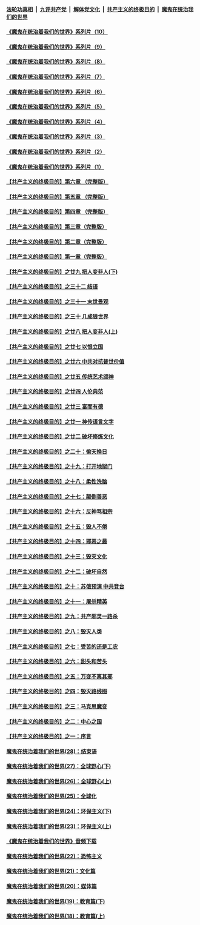 

####  [法轮功真相](../../../../basic/blob/master/README.md?t=09031731) &nbsp;|&nbsp; [九评共产党](../../../../9ping.md/blob/master/README.md?t=09031731) &nbsp;|&nbsp; [解体党文化](../../../../jtdwh.md/blob/master/README.md?t=09031731)  &nbsp;|&nbsp; [共产主义的终极目的](../../../../gczydzjmd.md/blob/master/README.md?t=09031731) &nbsp;|&nbsp; [魔鬼在统治我们的世界](../../../../mgztzwmdsj.md/blob/master/README.md?t=09031731) 

#### [《魔鬼在统治着我们的世界》系列片（10）](../pages/nsc422/n12292670.md?t=09031731) 

#### [《魔鬼在统治着我们的世界》系列片（9）](../pages/nsc422/n12290859.md?t=09031731) 

#### [《魔鬼在统治着我们的世界》系列片（8）](../pages/nsc422/n12287445.md?t=09031731) 

#### [《魔鬼在统治着我们的世界》系列片（7）](../pages/nsc422/n12283425.md?t=09031731) 

#### [《魔鬼在统治着我们的世界》系列片（6）](../pages/nsc422/n12282314.md?t=09031731) 

#### [《魔鬼在统治着我们的世界》系列片（5）](../pages/nsc422/n12281419.md?t=09031731) 

#### [《魔鬼在统治着我们的世界》系列片（4）](../pages/nsc422/n12274024.md?t=09031731) 

#### [《魔鬼在统治着我们的世界》系列片（3）](../pages/nsc422/n12271322.md?t=09031731) 

#### [《魔鬼在统治着我们的世界》系列片（2）](../pages/nsc422/n12269049.md?t=09031731) 

#### [《魔鬼在统治着我们的世界》系列片（1）](../pages/nsc422/n12267575.md?t=09031731) 

#### [【共产主义的终极目的】第六章 （完整版）](../pages/nsc422/n11428913.md?t=09031731) 

#### [【共产主义的终极目的】第五章 （完整版）](../pages/nsc422/n11428912.md?t=09031731) 

#### [【共产主义的终极目的】第四章 （完整版）](../pages/nsc422/n11428907.md?t=09031731) 

#### [【共产主义的终极目的】第三章（完整版）](../pages/nsc422/n11428848.md?t=09031731) 

#### [【共产主义的终极目的】第二章（完整版）](../pages/nsc422/n11428831.md?t=09031731) 

#### [【共产主义的终极目的】第一章（完整版）](../pages/nsc422/n11417651.md?t=09031731) 

#### [【共产主义的终极目的】之廿九 把人变非人(下)](../pages/nsc422/n11344140.md?t=09031731) 

#### [【共产主义的终极目的】之三十二 结语](../pages/nsc422/n11360535.md?t=09031731) 

#### [【共产主义的终极目的】之三十一 末世景观](../pages/nsc422/n11351129.md?t=09031731) 

#### [【共产主义的终极目的】之三十 几成狼世界](../pages/nsc422/n11348280.md?t=09031731) 

#### [【共产主义的终极目的】之廿八 把人变非人(上)](../pages/nsc422/n11340492.md?t=09031731) 

#### [【共产主义的终极目的】之廿七 以恨立国](../pages/nsc422/n11336944.md?t=09031731) 

#### [【共产主义的终极目的】之廿六 中共对抗普世价值](../pages/nsc422/n11324785.md?t=09031731) 

#### [【共产主义的终极目的】之廿五 传统艺术颂神](../pages/nsc422/n11296396.md?t=09031731) 

#### [【共产主义的终极目的】之廿四 人伦典范](../pages/nsc422/n11296397.md?t=09031731) 

#### [【共产主义的终极目的】之廿三 富而有德](../pages/nsc422/n11283598.md?t=09031731) 

#### [【共产主义的终极目的】之廿一 神传语言文字](../pages/nsc422/n11263265.md?t=09031731) 

#### [【共产主义的终极目的】之廿二 破坏修炼文化](../pages/nsc422/n11245728.md?t=09031731) 

#### [【共产主义的终极目的】之二十：偷天换日](../pages/nsc422/n11238846.md?t=09031731) 

#### [【共产主义的终极目的】之十九：打开地狱门](../pages/nsc422/n11206376.md?t=09031731) 

#### [【共产主义的终极目的】之十八：柔性洗脑](../pages/nsc422/n11199994.md?t=09031731) 

#### [【共产主义的终极目的】之十七：颠倒善恶](../pages/nsc422/n11179782.md?t=09031731) 

#### [【共产主义的终极目的】之十六：反神骂祖宗](../pages/nsc422/n11166798.md?t=09031731) 

#### [【共产主义的终极目的】之十五：毁人不倦](../pages/nsc422/n11166792.md?t=09031731) 

#### [【共产主义的终极目的】之十四：邪恶之最](../pages/nsc422/n11150249.md?t=09031731) 

#### [【共产主义的终极目的】之十三：毁灭文化](../pages/nsc422/n11135227.md?t=09031731) 

#### [【共产主义的终极目的】之十二：破坏自然](../pages/nsc422/n11135214.md?t=09031731) 

#### [【共产主义的终极目的】之十：苏俄预演 中共登台](../pages/nsc422/n11118424.md?t=09031731) 

#### [【共产主义的终极目的】之十一：屠杀精英](../pages/nsc422/n11118442.md?t=09031731) 

#### [【共产主义的终极目的】之九：共产邪灵一路杀](../pages/nsc422/n11114139.md?t=09031731) 

#### [【共产主义的终极目的】之八：毁灭人类](../pages/nsc422/n11108503.md?t=09031731) 

#### [【共产主义的终极目的】之七：受苦的还是工农](../pages/nsc422/n11101809.md?t=09031731) 

#### [【共产主义的终极目的】之六：甜头和苦头](../pages/nsc422/n11096971.md?t=09031731) 

#### [【共产主义的终极目的】之五：万变不离其邪](../pages/nsc422/n11091285.md?t=09031731) 

#### [【共产主义的终极目的】之四：毁灭路线图](../pages/nsc422/n11086284.md?t=09031731) 

#### [【共产主义的终极目的】之三：马克思魔变](../pages/nsc422/n11061941.md?t=09031731) 

#### [【共产主义的终极目的】之二：中心之国](../pages/nsc422/n11047728.md?t=09031731) 

#### [【共产主义的终极目的】之一：序言](../pages/nsc422/n11086077.md?t=09031731) 

#### [魔鬼在统治着我们的世界(28)：结束语](../pages/nsc422/n10936246.md?t=09031731) 

#### [魔鬼在统治着我们的世界(27)：全球野心(下)](../pages/nsc422/n10928319.md?t=09031731) 

#### [魔鬼在统治着我们的世界(26)：全球野心(上)](../pages/nsc422/n10900318.md?t=09031731) 

#### [魔鬼在统治着我们的世界(25)：全球化](../pages/nsc422/n10788205.md?t=09031731) 

#### [魔鬼在统治着我们的世界(24)：环保主义(下)](../pages/nsc422/n10695307.md?t=09031731) 

#### [魔鬼在统治着我们的世界(23)：环保主义(上)](../pages/nsc422/n10688613.md?t=09031731) 

#### [《魔鬼在统治着我们的世界》音频下载](../pages/nsc422/n10635553.md?t=09031731) 

#### [魔鬼在统治着我们的世界(22)：恐怖主义](../pages/nsc422/n10614727.md?t=09031731) 

#### [魔鬼在统治着我们的世界(21)：文化篇](../pages/nsc422/n10597706.md?t=09031731) 

#### [魔鬼在统治着我们的世界(20)：媒体篇](../pages/nsc422/n10586579.md?t=09031731) 

#### [魔鬼在统治着我们的世界(19)：教育篇(下)](../pages/nsc422/n10564808.md?t=09031731) 

#### [魔鬼在统治着我们的世界(18)：教育篇(上)](../pages/nsc422/n10526970.md?t=09031731) 

